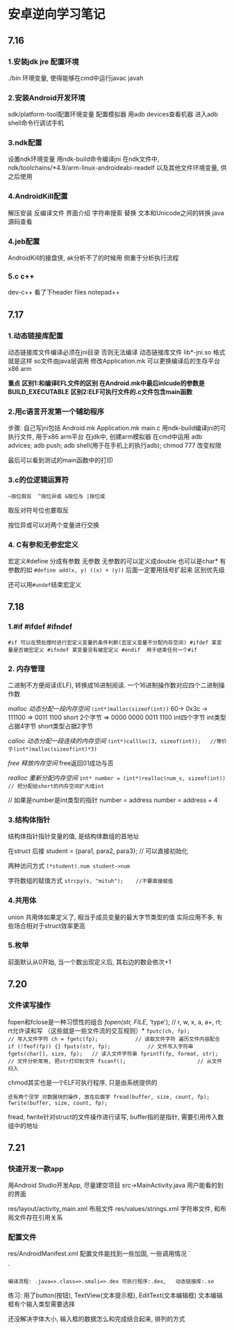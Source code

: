 # 安卓逆向学习笔记

## 7.16

### 1.安装jdk jre 配置环境
./bin 环境变量, 使得能够在cmd中运行javac javah
### 2.安装Android开发环境
sdk/platform-tool配置环境变量
配置模拟器 用adb devices查看机器
进入adb shell命令行调试手机

### 3.ndk配置
设置ndk环境变量
用ndk-build命令编译jni
在ndk文件中, ndk/toolchains/*4.9/arm-linux-androideabi-readelf 以及其他文件环境变量, 供之后使用

### 4.AndroidKill配置
解压安装
反编译文件
界面介绍
字符串搜索 替换 文本和Unicode之间的转换
java源码查看

### 4.jeb配置
AndroidKill的接盘侠, ak分析不了的时候用
侧重于分析执行流程

### 5.c c++
dev-c++  看了下header files
notepad++

## 7.17

### 1.动态链接库配置
动态链接库文件编译必须在jni目录 否则无法编译
动态链接库文件 lib*-jni.so  格式就是这样
so文件由java层调用
修改Application.mk 可以更换编译后的生存平台x86 arm

**重点**
**区别1:和编译EFL文件的区别  在Android.mk中最后inlcude的参数是BUILD_EXECUTABLE**
**区别2:ELF可执行文件的.c文件包含main函数**

### 2.用c语言开发第一个辅助程序
步骤:
自己写jni包括  Android.mk Application.mk main.c
用ndk-build编译jni的可执行文件, 用于x86 arm平台
在jdk中, 创建arm模拟器
在cmd中运用 adb advices; adb push; adb shell(用于在手机上的执行adb); chmod 777 改变权限

最后可以看到测试的main函数中的打印

### 3.c的位逻辑运算符
`~按位取反  ^按位异或 &按位与 |按位或`

取反对符号位也要取反

按位异或可以对两个变量进行交换

### 4. C有参和无参宏定义
宏定义#define 分成有参数 无参数
无参数的可以定义成double 也可以是char*
有参数的如 `#define add(x, y) ((x) + (y))` 后面一定要用括号扩起来 区别优先级

还可以用`#undef`结束宏定义

## 7.18

### 1.#if #ifdef #ifndef
`
#if 可以在预处理时进行宏定义变量的条件判断(宏定义变量不分配内存空间)
#ifdef 某变量是否被宏定义
#ifndef 某变量没有被宏定义
#endif  用于结束任何一个#if
`

### 2. 内存管理

二进制不方便阅读(ELF), 转换成16进制阅读. 一个16进制操作数对应四个二进制操作数

*malloc  动态分配一段内存空间*
`(int*)malloc(sizeof(int))`
60-> 0x3c -> 111100 => 0011 1100 short 2个字节 => 0000 0000 0011 1100 int四个字节
int类型占据4字节
short类型占据2字节


*calloc 动态分配一段连续的内存空间*
`(int*)callloc(3, sizeof(int));   //等价于(int*)malloc(sizeof(int)*3)`

*free   释放内存空间*
free返回01成功与否

*realloc 重新分配内存空间*
`int* number = (int*)realloc(num_s, sizeof(int))    // 把分配给short的内存空间扩大成int`

// 如果是number是int类型的指针
number = address
number = address + 4

### 3.结构体指针

结构体指针指针变量的值, 是结构体数组的首地址

在struct 后接 student = {para1, para2, para3};  // 可以直接初始化

两种访问方式
`
(*student).num
student->num
`

字符数组的赋值方式
`strcpy(s, "mituh");    //不要直接赋值 `


### 4.共用体
union
共用体如果定义了, 相当于成员变量的最大字节类型的值
实际应用不多, 有些场合相对于struct效率更高


### 5.枚举

前面默认从0开始, 当一个数出现定义后, 其右边的数会依次+1


## 7.20

### 文件读写操作

fopen和fclose是一种习惯性的组合
*fopen(str, FILE*, 'type');    // r, w, x, a, a+, rt;  rt允许读和写 （这些就是一些文件流的交互规则）*
`
fputc(ch, fp);             // 写入文件字符
ch = fgetc(fp);            // 读取文件字符 遍历文件内容配合 if (!feof(fp)) {}
fputs(str, fp);            // 文件写入字符串
fgets(char[], size, fp);   // 读入文件字符串
fprintf(fp, format, str);       // 文件分析常用, 把str打印到文件
fscanf();                       // 从文件扫入
`

chmod其实也是一个ELF可执行程序, 只是由系统提供的

`
还有两个没学 对数据块的操作, 放在后面学
fread(buffer, size, count, fp);
fwrite(buffer, size, count, fp);
`

fread, fwrite针对struct的文件操作进行读写, buffer指的是指针, 需要引用传入数组中的地址

## 7.21
### 快速开发一款app
用Android Studio开发App, 尽量建空项目
src->MainActivity.java 用户能看的到的界面

res/layout/activity_main.xml 布局文件
res/values/strings.xml  字符串文件, 和布局文件存在引用关系

### 配置文件
res/AndroidManifest.xml
配置文件能找到一些加固, 一些调用情况
`<intent-filter>
<!-- 中间是程序的入口界面 -->
</intent-filter>`

`编译流程: .java=>.class=>.smali=>.dex
可执行程序:.dex,   动态链接库:.so
`

练习: 用了button(按钮), TextView(文本提示框), EditText(文本编辑框)
文本编辑框有个输入类型需要选择

还没解决字体大小, 输入框的数据怎么和完成结合起来, 排列的方式
